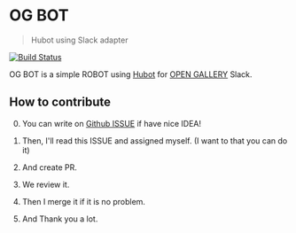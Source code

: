 # OG BOT
> Hubot using Slack adapter

[![Build Status](https://travis-ci.org/opengallery/og-bot.svg?branch=master)](https://travis-ci.org/opengallery/og-bot)

OG BOT is a simple ROBOT using [Hubot](https://github.com/github/hubot) for [OPEN GALLERY](https://www.opengallery.co.kr/) Slack.


## How to contribute

0. You can write on [Github ISSUE](https://github.com/opengallery/og-bot/issues) if have nice IDEA!

1. Then, I'll read this ISSUE and assigned myself. (I want to that you can do it)

2. And create PR.

3. We review it.

4. Then I merge it if it is no problem.

6. And Thank you a lot.
